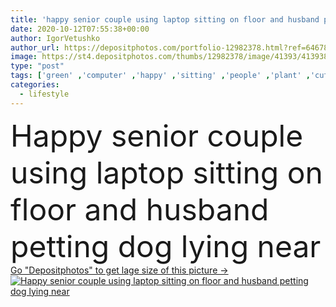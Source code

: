 ```yaml
---
title: 'happy senior couple using laptop sitting on floor and husband petting dog lying near'
date: 2020-10-12T07:55:38+00:00
author: IgorVetushko
author_url: https://depositphotos.com/portfolio-12982378.html?ref=64678756
image: https://st4.depositphotos.com/thumbs/12982378/image/41393/413938176/api_thumb_450.jpg?forcejpeg=true
type: "post"
tags: ['green' ,'computer' ,'happy' ,'sitting' ,'people' ,'plant' ,'cute' ,'caucasian' ,'flora' ,'animal' ,'family' ,'man' ,'connection' ,'technology' ,'pet' ,'modern' ,'emotion' ,'concept' ,'house' ,'dog' ,'home' ,'couple' ,'moving' ,'woman' ,'device' ,'laptop' ,'lifestyle' ,'internet' ,'togetherness' ,'indoors' ,'using' ,'floor' ,'casual' ,'senior' ,'Retired' ,'closeness' ,'labrador' ,'wife' ,'husband' ,'rent' ,'relationship' ,'packed' ,'relocation' ,'real estate' ,'Grey Hair' ,'new house' ,'Cardboard Boxes' ]
categories: 
  - lifestyle
---
```

<div aling="center">
            <font size="60"> Happy senior couple using laptop sitting on floor and husband petting dog lying near</font>   
</div>
<div>
    <a href='https://st4.depositphotos.com/thumbs/12982378/image/41393/413938176/api_thumb_450.jpg?forcejpeg=true?ref=64678756' target=_blank > Go "Depositphotos" to get lage size of this picture ->
        <img href='https://st4.depositphotos.com/thumbs/12982378/image/41393/413938176/api_thumb_450.jpg?forcejpeg=true?ref=64678756' src='https://st4.depositphotos.com/12982378/41393/i/950/depositphotos_413938176-stock-photo-happy-senior-couple-using-laptop.jpg?forcejpeg=true' alt='Happy senior couple using laptop sitting on floor and husband petting dog lying near' >
    </a>
</div>
